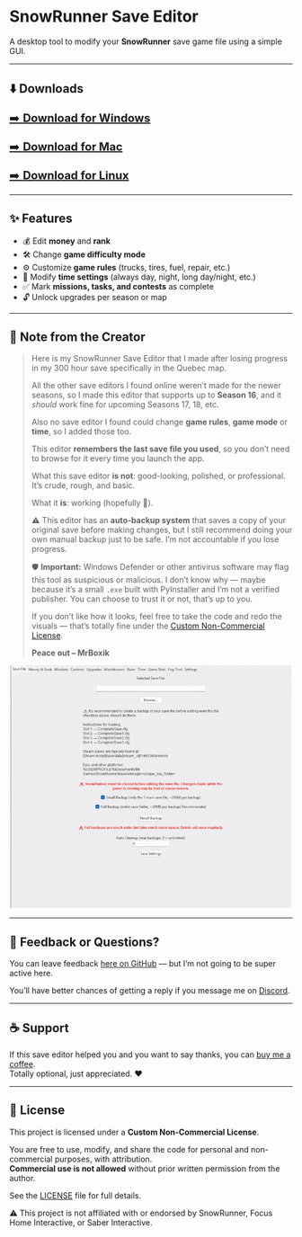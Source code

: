 # SnowRunner Save Editor

A desktop tool to modify your **SnowRunner** save game file using a simple GUI.

---

## ⬇️ Downloads

<p align="center">

<a href="https://github.com/MrBoxik/SnowRunner-Save-Editor/releases/tag/85a" style="font-size:20px;">➡️ <b>Download for Windows</b></a><br><br>
<a href="https://github.com/MrBoxik/SnowRunner-Save-Editor/releases/tag/85c" style="font-size:20px;">➡️ <b>Download for Mac</b></a><br><br>
<a href="https://github.com/MrBoxik/SnowRunner-Save-Editor/releases/tag/85b" style="font-size:20px;">➡️ <b>Download for Linux</b></a>

</p>

---

## ✨ Features

- 💰 Edit **money** and **rank**
- 🛠️ Change **game difficulty mode**
- ⚙️ Customize **game rules** (trucks, tires, fuel, repair, etc.)
- 🌄 Modify **time settings** (always day, night, long day/night, etc.)
- ✅ Mark **missions, tasks, and contests** as complete
- 🔓 Unlock upgrades per season or map

---

## 💬 Note from the Creator

> Here is my SnowRunner Save Editor that I made after losing progress in my 300 hour save specifically in the Quebec map.  
>  
> All the other save editors I found online weren’t made for the newer seasons, so I made this editor that supports up to **Season 16**, and it *should* work fine for upcoming Seasons 17, 18, etc.  
>  
> Also no save editor I found could change **game rules**, **game mode** or **time**, so I added those too.  
>  
> This editor **remembers the last save file you used**, so you don’t need to browse for it every time you launch the app.  
>  
> What this save editor **is not**: good-looking, polished, or professional. It’s crude, rough, and basic.  
>  
> What it **is**: working (hopefully 🤞).  
>  
> ⚠️ This editor has an **auto-backup system** that saves a copy of your original save before making changes, but I still recommend doing your own manual backup just to be safe. I’m not accountable if you lose progress.  
>  
> 🛡️ **Important:** Windows Defender or other antivirus software may flag this tool as suspicious or malicious. I don’t know why — maybe because it’s a small `.exe` built with PyInstaller and I’m not a verified publisher. You can choose to trust it or not, that’s up to you.  
>  
> If you don’t like how it looks, feel free to take the code and redo the visuals — that’s totally fine under the [Custom Non-Commercial License](LICENSE).  
>  
> **Peace out – MrBoxik**

<p align="center">
  <img src="https://github.com/MrBoxik/SnowRunner-Save-Editor/blob/main/gif.gif" alt="SnowRunner Save Editor demo" width="500"/>
</p>

---

## 💬 Feedback or Questions?

You can leave feedback [here on GitHub](https://github.com/MrBoxik/SnowRunner-Save-Editor/issues) — but I’m not going to be super active here.  

You’ll have better chances of getting a reply if you message me on [Discord](https://discord.com/users/638802769393745950).

---

## ☕ Support

If this save editor helped you and you want to say thanks, you can [buy me a coffee](https://buymeacoffee.com/mrboxik).  
Totally optional, just appreciated. ❤️

---

## 📜 License

This project is licensed under a **Custom Non-Commercial License**.  

You are free to use, modify, and share the code for personal and non-commercial purposes, with attribution.  
**Commercial use is not allowed** without prior written permission from the author.  

See the [LICENSE](LICENSE) file for full details.  

⚠️ This project is not affiliated with or endorsed by SnowRunner, Focus Home Interactive, or Saber Interactive.

